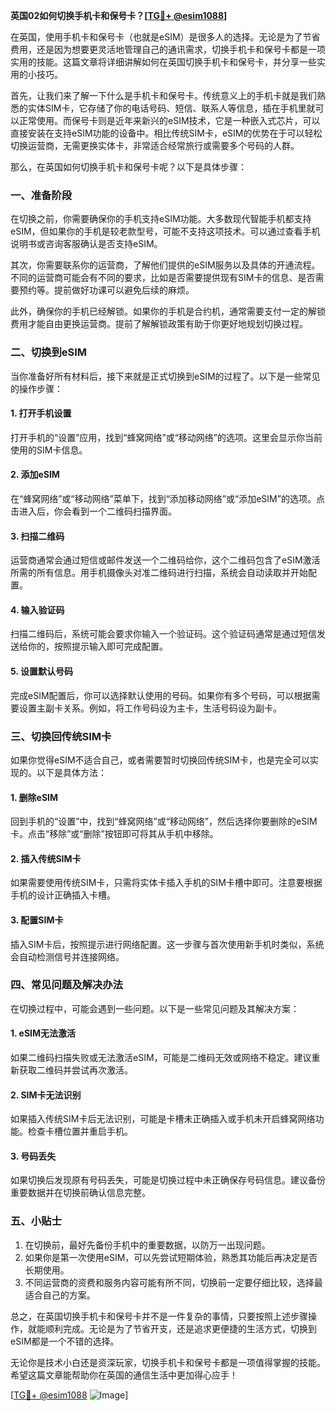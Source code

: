 **英国02如何切换手机卡和保号卡？[[TG💪+ @esim1088](https://t.me/s/esim1088)]**

在英国，使用手机卡和保号卡（也就是eSIM）是很多人的选择。无论是为了节省费用，还是因为想要更灵活地管理自己的通讯需求，切换手机卡和保号卡都是一项实用的技能。这篇文章将详细讲解如何在英国切换手机卡和保号卡，并分享一些实用的小技巧。

首先，让我们来了解一下什么是手机卡和保号卡。传统意义上的手机卡就是我们熟悉的实体SIM卡，它存储了你的电话号码、短信、联系人等信息，插在手机里就可以正常使用。而保号卡则是近年来新兴的eSIM技术，它是一种嵌入式芯片，可以直接安装在支持eSIM功能的设备中。相比传统SIM卡，eSIM的优势在于可以轻松切换运营商，无需更换实体卡，非常适合经常旅行或需要多个号码的人群。

那么，在英国如何切换手机卡和保号卡呢？以下是具体步骤：

### **一、准备阶段**
在切换之前，你需要确保你的手机支持eSIM功能。大多数现代智能手机都支持eSIM，但如果你的手机是较老款型号，可能不支持这项技术。可以通过查看手机说明书或咨询客服确认是否支持eSIM。

其次，你需要联系你的运营商，了解他们提供的eSIM服务以及具体的开通流程。不同的运营商可能会有不同的要求，比如是否需要提供现有SIM卡的信息、是否需要预约等。提前做好功课可以避免后续的麻烦。

此外，确保你的手机已经解锁。如果你的手机是合约机，通常需要支付一定的解锁费用才能自由更换运营商。提前了解解锁政策有助于你更好地规划切换过程。

### **二、切换到eSIM**
当你准备好所有材料后，接下来就是正式切换到eSIM的过程了。以下是一些常见的操作步骤：

#### **1. 打开手机设置**
打开手机的“设置”应用，找到“蜂窝网络”或“移动网络”的选项。这里会显示你当前使用的SIM卡信息。

#### **2. 添加eSIM**
在“蜂窝网络”或“移动网络”菜单下，找到“添加移动网络”或“添加eSIM”的选项。点击进入后，你会看到一个二维码扫描界面。

#### **3. 扫描二维码**
运营商通常会通过短信或邮件发送一个二维码给你，这个二维码包含了eSIM激活所需的所有信息。用手机摄像头对准二维码进行扫描，系统会自动读取并开始配置。

#### **4. 输入验证码**
扫描二维码后，系统可能会要求你输入一个验证码。这个验证码通常是通过短信发送给你的，按照提示输入即可完成配置。

#### **5. 设置默认号码**
完成eSIM配置后，你可以选择默认使用的号码。如果你有多个号码，可以根据需要设置主副卡关系。例如，将工作号码设为主卡，生活号码设为副卡。

### **三、切换回传统SIM卡**
如果你觉得eSIM不适合自己，或者需要暂时切换回传统SIM卡，也是完全可以实现的。以下是具体方法：

#### **1. 删除eSIM**
回到手机的“设置”中，找到“蜂窝网络”或“移动网络”，然后选择你要删除的eSIM卡。点击“移除”或“删除”按钮即可将其从手机中移除。

#### **2. 插入传统SIM卡**
如果需要使用传统SIM卡，只需将实体卡插入手机的SIM卡槽中即可。注意要根据手机的设计正确插入卡槽。

#### **3. 配置SIM卡**
插入SIM卡后，按照提示进行网络配置。这一步骤与首次使用新手机时类似，系统会自动检测信号并连接网络。

### **四、常见问题及解决办法**
在切换过程中，可能会遇到一些问题。以下是一些常见问题及其解决方案：

#### **1. eSIM无法激活**
如果二维码扫描失败或无法激活eSIM，可能是二维码无效或网络不稳定。建议重新获取二维码并尝试再次激活。

#### **2. SIM卡无法识别**
如果插入传统SIM卡后无法识别，可能是卡槽未正确插入或手机未开启蜂窝网络功能。检查卡槽位置并重启手机。

#### **3. 号码丢失**
如果切换后发现原有号码丢失，可能是切换过程中未正确保存号码信息。建议备份重要数据并在切换前确认信息完整。

### **五、小贴士**
1. 在切换前，最好先备份手机中的重要数据，以防万一出现问题。
2. 如果你是第一次使用eSIM，可以先尝试短期体验，熟悉其功能后再决定是否长期使用。
3. 不同运营商的资费和服务内容可能有所不同，切换前一定要仔细比较，选择最适合自己的方案。

总之，在英国切换手机卡和保号卡并不是一件复杂的事情，只要按照上述步骤操作，就能顺利完成。无论是为了节省开支，还是追求更便捷的生活方式，切换到eSIM都是一个不错的选择。

无论你是技术小白还是资深玩家，切换手机卡和保号卡都是一项值得掌握的技能。希望这篇文章能帮助你在英国的通信生活中更加得心应手！

[[TG💪+ @esim1088](https://t.me/s/esim1088) ![Image](https://i.postimg.cc/4NQfJmqS/Snipaste-2025-05-13-00-14-12.png)]